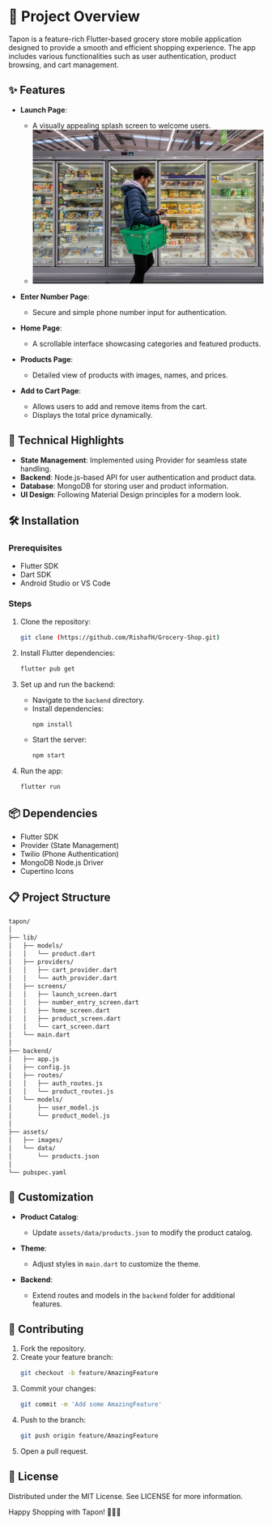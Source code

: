 # 📱 Project Overview

Tapon is a feature-rich Flutter-based grocery store mobile application designed to provide a smooth and efficient shopping experience. The app includes various functionalities such as user authentication, product browsing, and cart management.

## ✨ Features

- **Launch Page**:
  - A visually appealing splash screen to welcome users.
  - ![Home Screen](Frontend/assets/images/b.jpg "Home Screen")
    

- **Enter Number Page**:
  - Secure and simple phone number input for authentication.

- **Home Page**:
  - A scrollable interface showcasing categories and featured products.

- **Products Page**:
  - Detailed view of products with images, names, and prices.

- **Add to Cart Page**:
  - Allows users to add and remove items from the cart.
  - Displays the total price dynamically.

## 🚀 Technical Highlights

- **State Management**: Implemented using Provider for seamless state handling.
- **Backend**: Node.js-based API for user authentication and product data.
- **Database**: MongoDB for storing user and product information.
- **UI Design**: Following Material Design principles for a modern look.

## 🛠 Installation

### Prerequisites

- Flutter SDK
- Dart SDK
- Android Studio or VS Code

### Steps

1. Clone the repository:
   ```bash
   git clone (https://github.com/RishafH/Grocery-Shop.git)
   ```

2. Install Flutter dependencies:
   ```bash
   flutter pub get
   ```

3. Set up and run the backend:
   - Navigate to the `backend` directory.
   - Install dependencies:
     ```bash
     npm install
     ```
   - Start the server:
     ```bash
     npm start
     ```

4. Run the app:
   ```bash
   flutter run
   ```

## 📦 Dependencies

- Flutter SDK
- Provider (State Management)
- Twilio (Phone Authentication)
- MongoDB Node.js Driver
- Cupertino Icons

## 📋 Project Structure

```
tapon/
│
├── lib/
│   ├── models/
│   │   └── product.dart
│   ├── providers/
│   │   ├── cart_provider.dart
│   │   └── auth_provider.dart
│   ├── screens/
│   │   ├── launch_screen.dart
│   │   ├── number_entry_screen.dart
│   │   ├── home_screen.dart
│   │   ├── product_screen.dart
│   │   └── cart_screen.dart
│   └── main.dart
│
├── backend/
│   ├── app.js
│   ├── config.js
│   ├── routes/
│   │   ├── auth_routes.js
│   │   └── product_routes.js
│   └── models/
│       ├── user_model.js
│       └── product_model.js
│
├── assets/
│   ├── images/
│   └── data/
│       └── products.json
│
└── pubspec.yaml
```

## 🔧 Customization

- **Product Catalog**:
  - Update `assets/data/products.json` to modify the product catalog.

- **Theme**:
  - Adjust styles in `main.dart` to customize the theme.

- **Backend**:
  - Extend routes and models in the `backend` folder for additional features.

## 🤝 Contributing

1. Fork the repository.
2. Create your feature branch:
   ```bash
   git checkout -b feature/AmazingFeature
   ```
3. Commit your changes:
   ```bash
   git commit -m 'Add some AmazingFeature'
   ```
4. Push to the branch:
   ```bash
   git push origin feature/AmazingFeature
   ```
5. Open a pull request.

## 📄 License

Distributed under the MIT License. See LICENSE for more information.

Happy Shopping with Tapon! 🛒📱🍎

